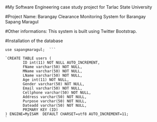 #My Software Engineering case study project for Tarlac State University

#Project Name: Barangay Clearance Monitoring System for Barangay Sapang Maragul

#Other informations:
This system is built using Twitter Bootstrap.

#Installation of the database
```create database sapangmaragul;  
use sapangmaragul;  ```
  
`CREATE TABLE users (  
    	ID int(11) NOT NULL AUTO_INCREMENT,  
    	FName varchar(50) NOT NULL,  
	    MName varchar(50) NOT NULL,  
    	LName varchar(50) NOT NULL,  
    	Age int(11) NOT NULL,  
    	Gender varchar(50) NOT NULL,  
	    Email varchar(50) NOT NULL,  
	    Cellphone varchar(50) NOT NULL,  
	    Address varchar(50) NOT NULL,  
	    Purpose varchar(50) NOT NULL,  
	    Dateadd varchar(50) NOT NULL,  
    	PRIMARY KEY (ID)  
) ENGINE=MyISAM  DEFAULT CHARSET=utf8 AUTO_INCREMENT=11;  
`
